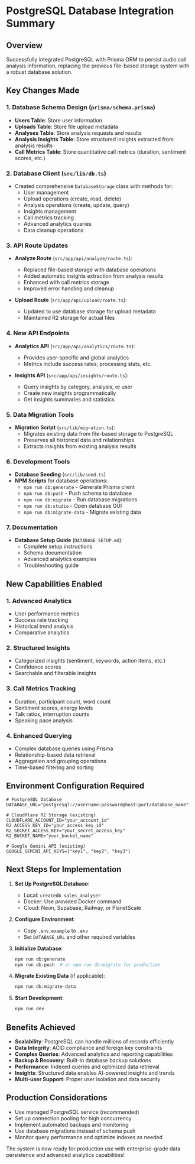 # PostgreSQL Database Integration Summary

## Overview
Successfully integrated PostgreSQL with Prisma ORM to persist audio call analysis information, replacing the previous file-based storage system with a robust database solution.

## Key Changes Made

### 1. Database Schema Design (`prisma/schema.prisma`)
- **Users Table**: Store user information
- **Uploads Table**: Store file upload metadata
- **Analyses Table**: Store analysis requests and results
- **Analysis Insights Table**: Store structured insights extracted from analysis results
- **Call Metrics Table**: Store quantitative call metrics (duration, sentiment scores, etc.)

### 2. Database Client (`src/lib/db.ts`)
- Created comprehensive `DatabaseStorage` class with methods for:
  - User management
  - Upload operations (create, read, delete)
  - Analysis operations (create, update, query)
  - Insights management
  - Call metrics tracking
  - Advanced analytics queries
  - Data cleanup operations

### 3. API Route Updates
- **Analyze Route** (`src/app/api/analyze/route.ts`):
  - Replaced file-based storage with database operations
  - Added automatic insights extraction from analysis results
  - Enhanced with call metrics storage
  - Improved error handling and cleanup

- **Upload Route** (`src/app/api/upload/route.ts`):
  - Updated to use database storage for upload metadata
  - Maintained R2 storage for actual files

### 4. New API Endpoints
- **Analytics API** (`src/app/api/analytics/route.ts`):
  - Provides user-specific and global analytics
  - Metrics include success rates, processing stats, etc.

- **Insights API** (`src/app/api/insights/route.ts`):
  - Query insights by category, analysis, or user
  - Create new insights programmatically
  - Get insights summaries and statistics

### 5. Data Migration Tools
- **Migration Script** (`src/lib/migration.ts`):
  - Migrates existing data from file-based storage to PostgreSQL
  - Preserves all historical data and relationships
  - Extracts insights from existing analysis results

### 6. Development Tools
- **Database Seeding** (`src/lib/seed.ts`)
- **NPM Scripts** for database operations:
  - `npm run db:generate` - Generate Prisma client
  - `npm run db:push` - Push schema to database
  - `npm run db:migrate` - Run database migrations
  - `npm run db:studio` - Open database GUI
  - `npm run db:migrate-data` - Migrate existing data

### 7. Documentation
- **Database Setup Guide** (`DATABASE_SETUP.md`):
  - Complete setup instructions
  - Schema documentation
  - Advanced analytics examples
  - Troubleshooting guide

## New Capabilities Enabled

### 1. Advanced Analytics
- User performance metrics
- Success rate tracking
- Historical trend analysis
- Comparative analytics

### 2. Structured Insights
- Categorized insights (sentiment, keywords, action items, etc.)
- Confidence scores
- Searchable and filterable insights

### 3. Call Metrics Tracking
- Duration, participant count, word count
- Sentiment scores, energy levels
- Talk ratios, interruption counts
- Speaking pace analysis

### 4. Enhanced Querying
- Complex database queries using Prisma
- Relationship-based data retrieval
- Aggregation and grouping operations
- Time-based filtering and sorting

## Environment Configuration Required

```env
# PostgreSQL Database
DATABASE_URL="postgresql://username:password@host:port/database_name"

# Cloudflare R2 Storage (existing)
CLOUDFLARE_ACCOUNT_ID="your_account_id"
R2_ACCESS_KEY_ID="your_access_key_id"
R2_SECRET_ACCESS_KEY="your_secret_access_key"
R2_BUCKET_NAME="your_bucket_name"

# Google Gemini API (existing)
GOOGLE_GEMINI_API_KEYS=["key1", "key2", "key3"]
```

## Next Steps for Implementation

1. **Set Up PostgreSQL Database**:
   - Local: `createdb sales_analyser`
   - Docker: Use provided Docker command
   - Cloud: Neon, Supabase, Railway, or PlanetScale

2. **Configure Environment**:
   - Copy `.env.example` to `.env`
   - Set `DATABASE_URL` and other required variables

3. **Initialize Database**:
   ```bash
   npm run db:generate
   npm run db:push  # or npm run db:migrate for production
   ```

4. **Migrate Existing Data** (if applicable):
   ```bash
   npm run db:migrate-data
   ```

5. **Start Development**:
   ```bash
   npm run dev
   ```

## Benefits Achieved

- **Scalability**: PostgreSQL can handle millions of records efficiently
- **Data Integrity**: ACID compliance and foreign key constraints
- **Complex Queries**: Advanced analytics and reporting capabilities
- **Backup & Recovery**: Built-in database backup solutions
- **Performance**: Indexed queries and optimized data retrieval
- **Insights**: Structured data enables AI-powered insights and trends
- **Multi-user Support**: Proper user isolation and data security

## Production Considerations

- Use managed PostgreSQL service (recommended)
- Set up connection pooling for high concurrency
- Implement automated backups and monitoring
- Use database migrations instead of schema push
- Monitor query performance and optimize indexes as needed

The system is now ready for production use with enterprise-grade data persistence and advanced analytics capabilities!
